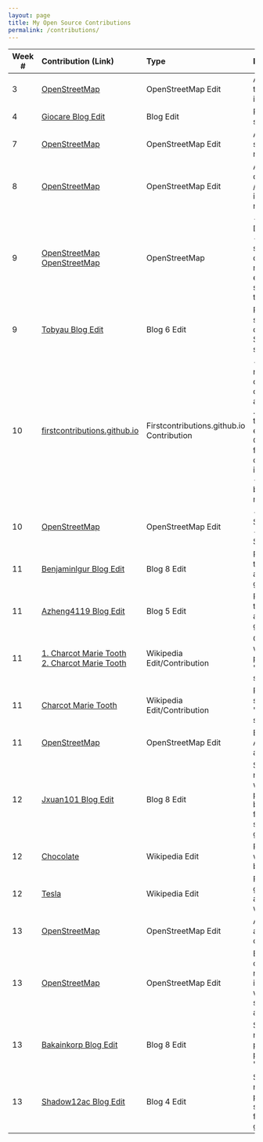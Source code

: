 ```yaml
---
layout: page
title: My Open Source Contributions
permalink: /contributions/
---
```


<!--
Type of the contribution should be "Wikipedia edit", "OpenStreet Map feature", "Project Documentation", "Project Code", "Blog Edit", etc.

The description should include a brief summary of what you did.

Replace the first row below with your contribution.

-->





| Week #       | Contribution (Link)  | Type  | Description |
|---|:---|:---|:---|
|  3   | [OpenStreetMap](https://www.openstreetmap.org/changeset/74403480)    | OpenStreetMap Edit    | Added location of the WeWork office in FiDi    |
|  4   | [Giocare Blog Edit](https://github.com/hunter-college-ossd-fall-2019/giocare-weekly/pull/1#issue-321005231)    | Blog Edit    | Re-formatted a sentence/phrase.     |
|  7   | [OpenStreetMap](https://www.openstreetmap.org/changeset/75611304) | OpenStreetMap Edit   | Added a few stores/shops in my neighborhood | 
|  8   | [OpenStreetMap](https://www.openstreetmap.org/changeset/75939331) | OpenStreetMap Edit   | Added a mexican deli-grocery /restaurant that is in my neighborhood. |
| 9 | [OpenStreetMap](https://www.openstreetmap.org/changeset/76249714) <br> [OpenStreetMap](https://www.openstreetmap.org/changeset/76249900)|OpenStreetMap | - Added Pizza Daddy Restaurant<br> - Added ice cream shop, dunkin' donuts, mcdanold's, and edited subway station to include train line.|
|9| [Tobyau Blog Edit](https://github.com/hunter-college-ossd-fall-2019/tobyau-weekly/pull/4)| Blog 6 Edit | Re-phrased first section of blog discussing Karen Sandler and fixed some grammar.|
|10|[firstcontributions.github.io](https://github.com/firstcontributions/firstcontributions.github.io/pull/94)| Firstcontributions.github.io Contribution | - Submitted a pull request for two changes. The first change was adding a file name into .gitignore file and the second was editing the CONTRIBUTING.md file by adding a detail if a user runs into an issue. <br> - *Update:* It has been accepted and merged on 11/03!|
|10| [OpenStreetMap](https://www.openstreetmap.org/changeset/76535523)| OpenStreetMap Edit| - Added Fugu Sushi Restaurant <br> - Added Subways Sandwich Shop |
|11| [Benjaminlgur Blog Edit](https://github.com/hunter-college-ossd-fall-2019/benjaminlgur-weekly/pull/3) | Blog 8 Edit | Re-phrased the text in the blog post and made some grammatical edits|
|11| [Azheng4119 Blog Edit](https://github.com/hunter-college-ossd-fall-2019/azheng4119-weekly/pull/2)| Blog 5 Edit| Re-phrased the text in the blog post and made some grammatical edits|
|11| [1. Charcot Marie Tooth](https://en.wikipedia.org/w/index.php?title=Charcot%E2%80%93Marie%E2%80%93Tooth_disease&diff=prev&oldid=925241961)<br> [2. Charcot Marie Tooth](https://en.wikipedia.org/w/index.php?title=Charcot%E2%80%93Marie%E2%80%93Tooth_disease&diff=prev&oldid=925242644)| Wikipedia Edit/Contribution | Changed some wording in the first paragraph of the "Diagnosis" section.|
| 11| [Charcot Marie Tooth](https://en.wikipedia.org/w/index.php?title=Charcot%E2%80%93Marie%E2%80%93Tooth_disease&diff=prev&oldid=925581159) | Wikipedia Edit/Contribution | Re-worded some sentences in the "Management" section |
|11| [OpenStreetMap](https://www.openstreetmap.org/changeset/76883167) | OpenStreetMap Edit | Edited tags of Rite Aid Pharmacy and added Laundromat. |
|12| [Jxuan101 Blog Edit](https://github.com/hunter-college-ossd-fall-2019/jxuan101-weekly/pull/2)| Blog 8 Edit | Submitted pull request for re-wording/re-phrasing text in blog post and also fixed some minor spelling and grammar errors|
|12| [Chocolate](https://en.wikipedia.org/w/index.php?title=Chocolate&diff=prev&oldid=926788079)| Wikipedia Edit| Re-worded 2-3 words to sound better|
|12| [Tesla](https://en.wikipedia.org/w/index.php?title=Tesla,_Inc.&diff=prev&oldid=926791505)| Wikipedia Edit | Fixed minor grammar issues and did some re-word.|
|13| [OpenStreetMap](https://www.openstreetmap.org/changeset/774389150)| OpenStreetMap Edit | Added print shop and judo training center.|
|13| [OpenStreetMap](https://www.openstreetmap.org/changeset/77439400#map=16/40.6083/-73.9871)| OpenStreetMap Edit | Edited community center name and rite aid drug store info. Fixed car wash and gas station point and added info.|
|13| [Bakainkorp Blog Edit](https://github.com/hunter-college-ossd-fall-2019/Bakainkorp-weekly/pull/7)| Blog 8 Edit | Submitted pull request - re-phrased the paragraph titled "The Project"|
|13| [Shadow12ac Blog Edit](https://github.com/hunter-college-ossd-fall-2019/shadow12ac-weekly/pull/6)| Blog 4 Edit | Submitted pull request - re-phrased some sentences and fixed some grammatical errors|
